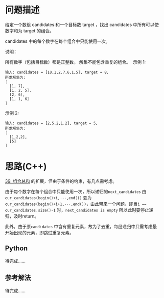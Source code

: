 # 问题描述

给定一个数组 candidates 和一个目标数 target ，找出 candidates 中所有可以使数字和为 target 的组合。

candidates 中的每个数字在每个组合中只能使用一次。

说明：

所有数字（包括目标数）都是正整数。
解集不能包含重复的组合。 
示例 1:

```
输入: candidates = [10,1,2,7,6,1,5], target = 8,
所求解集为:
[
  [1, 7],
  [1, 2, 5],
  [2, 6],
  [1, 1, 6]
]
```

示例 2:

```
输入: candidates = [2,5,2,1,2], target = 5,
所求解集为:
[
  [1,2,2],
  [5]
]
```

# 思路(C++)

[39. 组合总和](Medium/39.%20组合总和/) 的扩展，但由于条件的约束，有几点需考虑。

由于每个数字在每个组合中只能使用一次，所以递归的`next_candidates` 由`cur_candidates(begin()+i,···,end())` 变为`cur_candidates(begin()+i+1,···,end())`，由此带来一个问题，即当`i == cur_candidates.size()-1` 时，`next_candidates is empty` 所以此时要停止递归，及时return。

此外，由于原`candidates` 中含有重复元素，故为了去重，每层递归中只需考虑最开始出现的元素，即跳过重复元素。

## Python

待完成......

## 参考解法

待完成......
